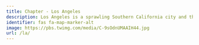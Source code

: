 ```yaml
---
title: Chapter - Los Angeles
description: Los Angeles is a sprawling Southern California city and the center of the nation’s film and television industry.
identifier: fas fa-map-marker-alt
image: https://pbs.twimg.com/media/C-9sOdnUMAAIH44.jpg
url: /la/
---
```

